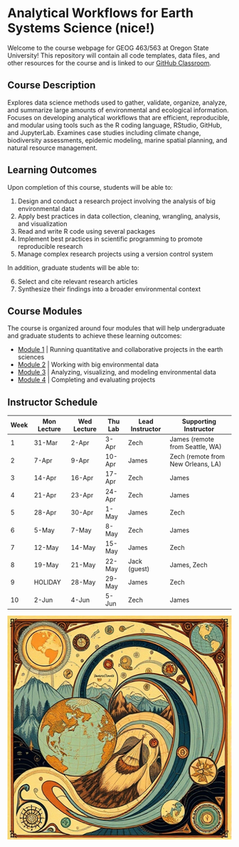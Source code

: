 # Analytical Workflows for Earth Systems Science (nice!)

Welcome to the course webpage for GEOG 463/563 at Oregon State University! This repository will contain all code templates, data files, and other resources for the course and is linked to our [GitHub Classroom](https://classroom.github.com/classrooms/192258322-analytical-workflows-for-earth-science-2025).

## Course Description
Explores data science methods used to gather, validate, organize, analyze, and summarize large amounts of environmental and ecological information. Focuses on developing analytical workflows that are efficient, reproducible, and modular using tools such as the R coding language, RStudio, GitHub, and JupyterLab. Examines case studies including climate change, biodiversity assessments, epidemic modeling, marine spatial planning, and natural resource management.

## Learning Outcomes
Upon completion of this course, students will be able to:

1) Design and conduct a research project involving the analysis of big environmental data
2) Apply best practices in data collection, cleaning, wrangling, analysis, and visualization
3) Read and write R code using several packages
4) Implement best practices in scientific programming to promote reproducible research
5) Manage complex research projects using a version control system

In addition, graduate students will be able to:

6) Select and cite relevant research articles
7) Synthesize their findings into a broader environmental context

## Course Modules
The course is organized around four modules that will help undergraduate and graduate students to achieve these learning outcomes:
- [Module 1](https://github.com/Analytical-Workflows-for-Earth-Science/Sp2025/tree/main/Module%201) | Running quantitative and collaborative projects in the earth sciences
- [Module 2](https://github.com/Analytical-Workflows-for-Earth-Science/Sp2025/tree/main/Module%202) | Working with big environmental data
- [Module 3](https://github.com/Analytical-Workflows-for-Earth-Science/Sp2025/tree/main/Module%203) | Analyzing, visualizing, and modeling environmental data
- [Module 4](https://github.com/Analytical-Workflows-for-Earth-Science/Sp2025/tree/main/Module%204) | Completing and evaluating projects


## Instructor Schedule
| **Week** | **Mon Lecture** | **Wed Lecture** | **Thu Lab** | **Lead Instructor** | **Supporting Instructor**          |
|----------|-----------------|-----------------|-------------|---------------------|------------------------------------|
| 1        | 31-Mar          | 2-Apr           | 3-Apr       | Zech                | James (remote from Seattle, WA)    |
| 2        | 7-Apr           | 9-Apr           | 10-Apr      | James               | Zech (remote from New Orleans, LA) |
| 3        | 14-Apr          | 16-Apr          | 17-Apr      | Zech                | James                              |
| 4        | 21-Apr          | 23-Apr          | 24-Apr      | Zech                | James                              |
| 5        | 28-Apr          | 30-Apr          | 1-May       | James               | Zech                               |
| 6        | 5-May           | 7-May           | 8-May       | Zech                | James                              |
| 7        | 12-May          | 14-May          | 15-May      | James               | Zech                               |
| 8        | 19-May          | 21-May          | 22-May      | Jack (guest)        | James, Zech                        |
| 9        | HOLIDAY         | 28-May          | 29-May      | James               | Zech     |
| 10       | 2-Jun           | 4-Jun           | 5-Jun       | Zech                | James                              |

![Course Icon](General/CourseIcon.jpg)
